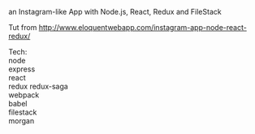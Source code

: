 an Instagram-like App with Node.js, React, Redux and FileStack  

Tut from http://www.eloquentwebapp.com/instagram-app-node-react-redux/  

Tech:  
node  
express  
react  
redux
redux-saga  
webpack  
babel  
filestack  
morgan  
 
